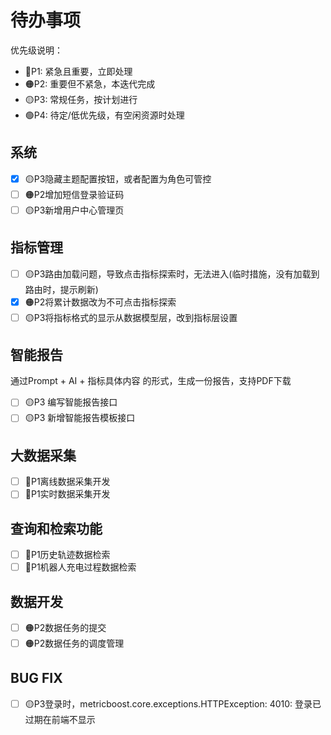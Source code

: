 # 待办事项

优先级说明：

- 🔴P1: 紧急且重要，立即处理
- 🟠P2: 重要但不紧急，本迭代完成
- 🟡P3: 常规任务，按计划进行
- 🟢P4: 待定/低优先级，有空闲资源时处理

## 系统

- [x] 🟡P3隐藏主题配置按钮，或者配置为角色可管控
- [ ] 🟠P2增加短信登录验证码
- [ ] 🟡P3新增用户中心管理页

## 指标管理

- [ ] 🟡P3路由加载问题，导致点击指标探索时，无法进入(临时措施，没有加载到路由时，提示刷新)
- [x] 🟠P2将累计数据改为不可点击指标探索
- [ ] 🟡P3将指标格式的显示从数据模型层，改到指标层设置

## 智能报告
通过Prompt + AI + 指标具体内容 的形式，生成一份报告，支持PDF下载
- [ ] 🟡P3 编写智能报告接口
- [ ] 🟡P3 新增智能报告模板接口
 
## 大数据采集
- [ ] 🔴P1离线数据采集开发
- [ ] 🔴P1实时数据采集开发

## 查询和检索功能
- [ ] 🔴P1历史轨迹数据检索
- [ ] 🔴P1机器人充电过程数据检索

## 数据开发
- [ ] 🟠P2数据任务的提交
- [ ] 🟠P2数据任务的调度管理

## BUG FIX
- [ ] 🟡P3登录时，metricboost.core.exceptions.HTTPException: 4010: 登录已过期在前端不显示